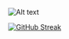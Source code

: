 ![Alt text](2.png)


[![GitHub Streak](https://github-readme-streak-stats.herokuapp.com?user=konika%20khan&theme=dark&border_radius=&mode=weekly&exclude_days=Fri&card_width=496&hide_current_streak=true)](https://git.io/streak-stats)